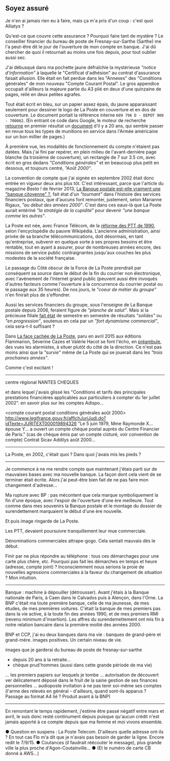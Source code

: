 ## Soyez assuré

Je n'en ai jamais rien eu à faire, mais ça m'a pris d'un coup : c'est quoi Alliatys ?

Qu'est-ce que couvre cette assurance ? Pourquoi faire tant de mystère ? Le conseiller financier du bureau de poste de Fresnay-sur-Sarthe (Sarthe) me l'a peut-être dit le jour de l'ouverture de mon compte en banque. J'ai dû chercher de quoi il retournait au moins une fois depuis, pour tout oublier aussi sec.

J'ai débusqué dans ma pochette jaune défraîchie la mystérieuse *"notice d'information"* à laquelle le "Certificat d'adhésion" au contrat d'assurance faisait allusion. Elle était en fait perdue dans les "Annexes" des "Conditions générales" de mon nouveau "Compte Courant Postal". Le gros appendice occupait d'ailleurs la majeure partie du A3 plié en deux d'une quinzaine de pages, relié en deux petites agrafes.

Tout était écrit en bleu, sur un papier assez épais, du jaune apparaissant seulement pour dessiner le logo de La Poste en couverture et en dos de couverture. Le document portait la référence interne `609 796 D - DEPOT 900 - 700062`. (En entrant ce code dans Google, le moteur de recherche [retourne][1] en premier résultat un [document][2] d'il y a 20 ans, qui semble passer en revue tous les types de munitions en service dans l'Armée américaine sur un bon millier de pages.)

[1]: https://www.google.fr/search?q=609+796+D+-+DEPOT+900+-+700062
[2]: http://docslide.us/documents/tm-43-0001-28-army-ammunition.html

À première vue, les modalités de fonctionnement du compte n'étaient pas datées. Mais j'ai fini par repérer, en plein milieu de l'avant-dernière page blanche (la troisième de couverture), un rectangle de 7 sur 3.5 cm, avec écrit en gros dedans *"Conditions générales"* et en beaucoup plus petit en dessous, et toujours centré, *"Août 2000"*.

La convention de compte que j'ai signée en septembre 2002 était donc entrée en vigueur  deux ans plus tôt. C'est intéressant, parce que l'article du magazine *Basta !* de février 2013, [La Banque postale est-elle vraiment une "banque citoyenne" ?][3], fait état d'un *"tournant"* dans l'histoire des services financiers postaux, que d'aucuns font remonter, justement, selon Marianne Rigaux, *"au début des années 2000"*. C'est dans ces eaux-là que La Poste aurait entériné *"la stratégie de la cupidité"* pour devenir *"une banque comme les autres"*.

[3]: http://www.bastamag.net/La-Banque-postale-est-elle

La Poste est née, avec France Télécom, de la [réforme des PTT de 1990][4], selon l'encyclopédie du pauvre Wikipédia. L'ancienne administration, ainsi privée de sa branche télécommunications, doit désormais, en tant qu'entreprise, subvenir en quelque sorte à ses propres besoins et être rentable, tout en ayant à assurer, pour de nombreuses années encore, des missions de service public contraignantes jusqu'aux couches les plus modestes de la société française.

Le passage du Côté obscur de la Force de La Poste prendrait par conséquent sa source dans le début de la fin du courrier non électronique, avec l'avènement de l'Internet grand public (peuvent aussi être invoqués d'autres facteurs comme l'ouverture à la concurrence du courrier postal ou le passage aux 35 heures). De nos jours, le *"coeur de métier du groupe"* n'en finirait plus de s'effondrer.

Aussi les services financiers du groupe, sous l'enseigne de La Banque postale depuis 2006, feraient figure de *"planche de salut"*. Mais si la précieuse filiale [fait état][6] de semestre en semestre de résultats *"solides"* ou *"en progression"*, soutenus en cela par un *"fort dynamisme commercial"*, cela sera-t-il suffisant ?

[6]: https://www.labanquepostale.fr/legroupe/investisseurs/resultats-financiers.html

Dans [La face cachée de La Poste][4], paru en avril 2015 aux éditions Flammarion, Séverine Cazes et Valérie Hacot se font l'écho, en [préambule][5], des vues les alarmistes, à situer plutôt du côté de la direction. Ce n'est pas moins ainsi que la *"survie"* même de La Poste qui se jouerait dans les *"trois prochaines années"*.

[4]: http://www.amazon.fr/gp/product/2081314509/ref=as_li_tl?ie=UTF8&camp=1642&creative=19458&creativeASIN=2081314509&linkCode=as2&tag=fbenoiton-21
[5]: https://books.google.fr/books?id=yNK4BwAAQBAJ&lpg=PT6&dq=la%20face%20cach%C3%A9e%20de%20la%20poste%20prologue&hl=fr&pg=PT6#v=onepage&q=la%20face%20cach%C3%A9e%20de%20la%20poste%20prologue&f=false

Comme c'est excitant !

***

centre régional NANTES CHEQUES

et dans lequel j'avais glissé les "Conditions et tarifs des principales prestations financières applicables aux particuliers à compter du 1er juillet 2002". en savoir plus sur les comptes Adispo...

<compte courant postal conditions générales août 2000>
http://www.legifrance.gouv.fr/affichJuriJudi.do?idTexte=JURITEXT000019894326
"Le 5 juin 1979, Mme Raymonde X... épouse Y... a ouvert un compte chèque postal auprès du Centre Financier de Paris."
(cas de chèque émis par un compte cloturé, voir convention de compte) 
Contrat Sicav Addilys août 2000...

***

La Poste, en 2002, c'était quoi ? Dans quoi j'avais mis les pieds ?

***

Je commence à ne me rendre compte que maintenant j'étais parti sur de mauvaises bases avec ma nouvelle banque. La façon dont cela vient de se terminer était écrite. Alors j'ai peut-être bien fait de ne pas faire mon changement d'adresse...

Ma rupture avec BP : pas mécontent que cela marque symboliquement la fin d'une époque, avec l'espoir de l'ouverture d'une ère meilleure. Tout comme dans mes souvenirs la Banque postale et le montage du dossier de surendettement marquaient le début d'une ère nouvelle.

Et puis image ringarde de La Poste.

Les PTT, devaient poursuivre tranquillement leur mue commerciale. 

Dénominations commerciales attrape-gogo. Cela sentait mauvais dès le début.

Finir par ne plus répondre au téléphone : tous ces démarchages pour une carte plus chère, etc. Pourquoi pas fait les démarches en temps et heure (adresse, compte joint) ? Inconsciemment nous serions la proie de nouvelles agressions commerciales à la faveur du changement de situation ? Mon intuition.

***

Banque : machine à dépouiller (détrousser). Avant j'étais à la Banque nationale de Paris, à Caen dans le Calvados puis à Alençon, dans l'Orne. La BNP c'était ma toute première banque, celle de ma jeunesse, de mes études, de mes premières voitures. C'était la banque de mes premiers pas dans la vie active, à la toute fin des années 1990, et de mes premiers RMI (revenu minimum d'insertion). Les affres du surendemettement ont mis fin à notre relation bancaire dans la première moitié des années 2000.

BNP et CCP, j'ai eu deux banques dans ma vie : banques de grand-père et grand-mère. images positives. Un certain niveau de vie.

images que je garderai du bureau de poste de fresnay-sur-sarthe
- depuis 20 ans à la retraite...
- chèque prud'hommes (aussi dans cette grande période de ma vie)

... les premiers papiers sur lesquels je tombe ... autorisation de découvert ver délicatement déposé dans le fruit de la saine gestion de ses finances personnelles ... audioposte invitation à ne pas tenir soi-même ses comptes (l'arme des relevés en général - d'ailleurs, quand sont-ils apparus ? Passage au format A4 lié ? Produit avant à la BNP)

***

En remontant le temps rapidement, j'estime être passé négatif entre mars et avril, le suis donc resté continument depuis puisque qu'aucun crédit n'est jamais apporté à ce compte depuis que ma femme et moi vivons ensemble. 

● Question en suspens : La Poste Telecom. D'ailleurs quelle adresse ont-ils ? En tout cas Flo m'a dit que je n'avais pas besoin de garder la ligne. Encore redit le 7/9/15. ● Coutances (il faudrait réécouter le message), plus grande ville la plus proche d'Agon-Coutainville... ● (Et le numéro de carte CB donné à AWS...)
